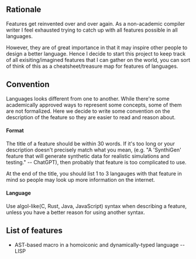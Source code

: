 ## Rationale
Features get reinvented over and over again. As a non-academic compiler writer I feel exhausted trying to catch up with all features possible in all languages.

However, they are of great importance in that it may inspire other people to design a better language. Hence I decide to start this project to keep track of all exisiting/imagined features that I can gather on the world, you can sort of think of this as a cheatsheet/treasure map for features of languages. 

## Convention
Languages looks different from one to another. While there're some academically approved ways to represent some concepts, some of them are not formalized. Here we decide to write some convention on the description of the feature so they are easier to read and reason about.

#### Format
The title of a feature should be within 30 words. If it's too long or your description doesn't precisely match what you mean, (e.g. "A 'SynthiGen' feature that will generate synthetic data for realistic simulations and testing." -- ChatGPT), then probably that feature is too complicated to use. 

At the end of the title, you should list 1 to 3 langauges with that feature in mind so people may look up more information on the internet.

#### Language
Use algol-like(C, Rust, Java, JavaScript) syntax when describing a feature, unless you have a better reason for using another syntax.

## List of features

- AST-based macro in a homoiconic and dynamically-typed language -- LISP
